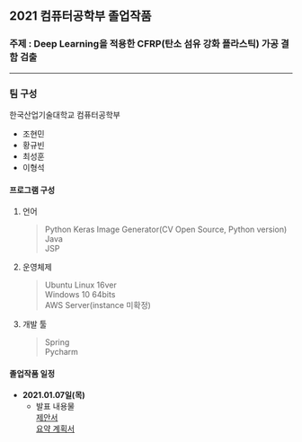 ## 2021 컴퓨터공학부 졸업작품

### 주제 : Deep Learning을 적용한 CFRP(탄소 섬유 강화 플라스틱) 가공 결함 검출

***   

### 팀 구성

한국산업기술대학교 컴퓨터공학부

- 조현민
- 황규빈
- 최성훈
- 이형석

#### 프로그램 구성

1. 언어
   > Python Keras Image Generator(CV Open Source, Python version)   
   > Java   
   > JSP

2. 운영체제
   > Ubuntu Linux 16ver   
   > Windows 10 64bits   
   > AWS Server(instance 미확정)

3. 개발 툴
   > Spring   
   > Pycharm

#### 졸업작품 일정

- **2021.01.07일(목)**
    - 발표 내용물   
      [제안서](https://github.com/kpuce2021/Hyeongdori/blob/master/1%EC%B0%A8/%ED%8C%80%ED%98%95%EB%8F%8C%EC%9D%B4_1%EC%B0%A8%EC%A0%9C%EC%95%88%EC%84%9C.pptx)   
      [요약 계획서](https://github.com/kpuce2021/Hyeongdori/blob/master/1%EC%B0%A8/%ED%8C%80%ED%98%95%EB%8F%8C%EC%9D%B4_%EC%A2%85%ED%95%A9%EC%84%A4%EA%B3%84_%EA%B3%84%ED%9A%8D%EC%84%9C.hwp)
